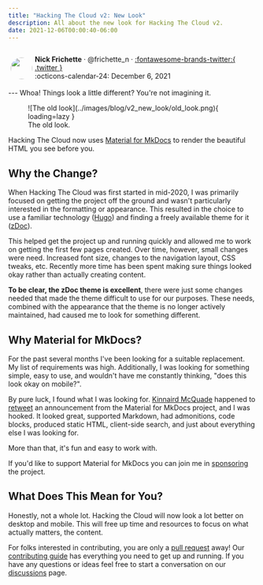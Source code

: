 ```yaml
---
title: "Hacking The Cloud v2: New Look"
description: All about the new look for Hacking The Cloud v2.
date: 2021-12-06T00:00:40-06:00
---
```

<aside markdown style="display:flex">
  <p><img src="https://avatars.githubusercontent.com/u/10386884?v=4" style="width:44px;height:44px;margin:5px;border-radius:100%"></img></p>

  <span>__Nick Frichette__ · @frichette_n · <a href="https://twitter.com/Frichette_n">:fontawesome-brands-twitter:{ .twitter }</a></span>
  <br>
  <span>
    :octicons-calendar-24: December 6, 2021
  </span>
</aside>
---
Whoa! Things look a little different? You're not imagining it.

<figure markdown>
  ![The old look](../images/blog/v2_new_look/old_look.png){ loading=lazy }
  <figcaption>The old look.</figcaption>
</figure>

Hacking The Cloud now uses [Material for MkDocs](https://squidfunk.github.io/mkdocs-material/) to render the beautiful HTML you see before you.

## Why the Change?
When Hacking The Cloud was first started in mid-2020, I was primarily focused on getting the project off the ground and wasn't particularly interested in the formatting or appearance. This resulted in the choice to use a familiar technology ([Hugo](https://gohugo.io/)) and finding a freely available theme for it ([zDoc](https://github.com/zzossig/hugo-theme-zdoc)).

This helped get the project up and running quickly and allowed me to work on getting the first few pages created. Over time, however, small changes were need. Increased font size, changes to the navigation layout, CSS tweaks, etc. Recently more time has been spent making sure things looked okay rather than actually creating content.

__To be clear, the zDoc theme is excellent__, there were just some changes needed that made the theme difficult to use for our purposes. These needs, combined with the appearance that the theme is no longer actively maintained, had caused me to look for something different.

## Why Material for MkDocs?
For the past several months I've been looking for a suitable replacement. My list of requirements was high. Additionally, I was looking for something simple, easy to use, and wouldn't have me constantly thinking, "does this look okay on mobile?".

By pure luck, I found what I was looking for. [Kinnaird McQuade](https://twitter.com/kmcquade3) happened to [retweet](https://twitter.com/kmcquade3/status/1465024645409738760) an announcement from the Material for MkDocs project, and I was hooked. It looked great, supported Markdown, had admonitions, code blocks, produced static HTML, client-side search, and just about everything else I was looking for. 

More than that, it's fun and easy to work with.

If you'd like to support Material for MkDocs you can join me in [sponsoring](https://squidfunk.github.io/mkdocs-material/insiders/#how-to-become-a-sponsor) the project.

## What Does This Mean for You?
Honestly, not a whole lot. Hacking the Cloud will now look a lot better on desktop and mobile. This will free up time and resources to focus on what actually matters, the content.

For folks interested in contributing, you are only a [pull request](https://github.com/Hacking-the-Cloud/hackingthe.cloud/pulls) away! Our [contributing guide](https://github.com/Hacking-the-Cloud/hackingthe.cloud#contributing) has everything you need to get up and running. If you have any questions or ideas feel free to start a conversation on our [discussions](https://github.com/Hacking-the-Cloud/hackingthe.cloud/discussions) page.
